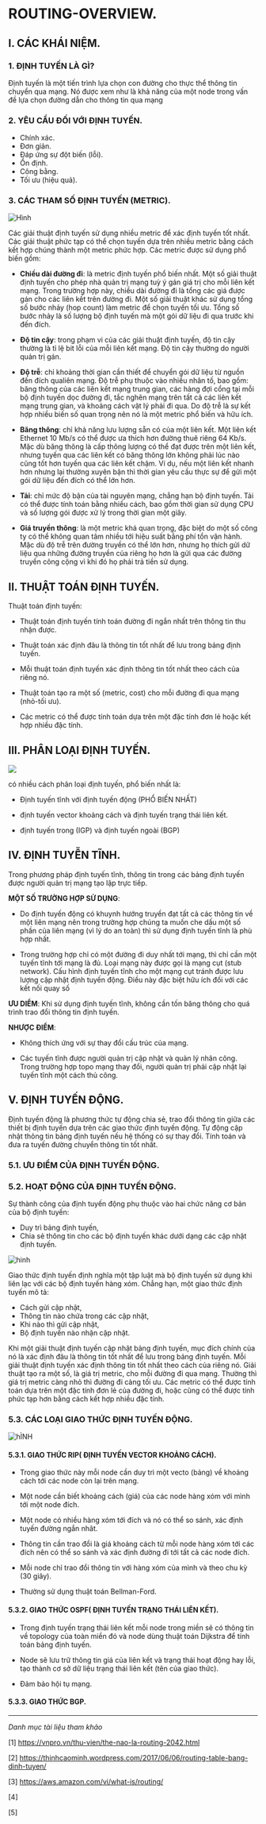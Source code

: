 # ROUTING-OVERVIEW.

## I. CÁC KHÁI NIỆM.

### 1. ĐỊNH TUYẾN LÀ GÌ?

Định tuyến là một tiến trình lựa chọn con đường cho thực thể thông tin chuyển 
qua mạng. Nó được xem như là khả năng của một node trong vấn đề lựa chọn 
đường dẫn cho thông tin qua mạng


### 2. YÊU CẦU ĐỐI VỚI ĐỊNH TUYẾN.

- Chính xác.
- Đơn giản.
- Đáp ứng sự đột biến (lỗi).
- Ổn định.
- Công bằng.
- Tối ưu (hiệu quả).


### 3. CÁC THAM SỐ ĐỊNH TUYẾN (METRIC).

![Hình](../images/1.png)

Các giải thuật định tuyến sử dụng nhiều metric để xác định tuyến tốt nhất. Các
giải thuật phức tạp có thể chọn tuyến dựa trên nhiều metric bằng cách kết hợp chúng
thành một metric phức hợp. Các metric được sử dụng phổ biến gồm:


- **Chiều dài đường đi**: là metric định tuyến phổ biến nhất. Một số giải thuật định
tuyến cho phép nhà quản trị mạng tuỳ ý gán giá trị cho mỗi liên kết mạng. Trong
trường hợp này, chiều dài đường đi là tổng các giá được gán cho các liên kết trên
đường đi. Một số giải thuật khác sử dụng tổng số bước nhảy (hop count) làm
metric để chọn tuyến tối ưu. Tổng số bước nhảy là số lượng bộ định tuyến mà một
gói dữ liệu đi qua trước khi đến đích.

- **Độ tin cậy**: trong phạm vi của các giải thuật định tuyến, độ tin cậy thường là tỉ lệ
bit lỗi của mỗi liên kết mạng. Độ tin cậy thường do người quản trị gán.

- **Độ trễ**: chỉ khoảng thời gian cần thiết để chuyển gói dữ liệu từ nguồn đến đích qualiên mạng. Độ trễ phụ thuộc vào nhiều nhân tố, bao gồm: băng thông của các liên
kết mạng trung gian, các hàng đợi cổng tại mỗi bộ định tuyến dọc đường đi, tắc
nghẽn mạng trên tất cả các liên kết mạng trung gian, và khoảng cách vật lý phải đi
qua. Do độ trễ là sự kết hợp nhiều biến số quan trọng nên nó là một metric phổ
biến và hữu ích.

- **Băng thông**: chỉ khả năng lưu lượng sẵn có của một liên kết. Một liên kết Ethernet
10 Mb/s có thể được ưa thích hơn đường thuê riêng 64 Kb/s. Mặc dù băng thông là
cấp thông lượng có thể đạt được trên một liên kết, nhưng tuyến qua các liên kết có
băng thông lớn không phải lúc nào cũng tốt hơn tuyến qua các liên kết chậm. Ví
dụ, nếu một liên kết nhanh hơn nhưng lại thường xuyên bận thì thời gian yêu cầu
thực sự để gửi một gói dữ liệu đến đích có thể lớn hơn.

- **Tải**: chỉ mức độ bận của tài nguyên mạng, chẳng hạn bộ định tuyến. Tải có thể
được tính toán bằng nhiều cách, bao gồm thời gian sử dụng CPU và số lượng gói
được xử lý trong thời gian một giây.

- **Giá truyền thông**: là một metric khá quan trọng, đặc biệt do một số công ty có thể
không quan tâm nhiều tới hiệu suất bằng phí tổn vận hành. Mặc dù độ trễ trên
đường truyền có thể lớn hơn, nhưng họ thích gửi dữ liệu qua những đường truyền
của riêng họ hơn là gửi qua các đường truyền công cộng vì khi đó họ phải trả tiền
sử dụng.





## II. THUẬT TOÁN ĐỊNH TUYẾN.

Thuật toán định tuyến:

- Thuật toán định tuyến tính toán đường đi ngắn nhất trên
thông tin thu nhận được. 

- Thuật toán xác định đâu là thông tin tốt nhất để lưu trong 
bảng định tuyến. 
- Mỗi thuật toán định tuyến xác định thông tin tốt nhất theo 
cách của riêng nó. 

- Thuật toán tạo ra một số (metric, cost) cho mỗi đường đi 
qua mạng (nhỏ-tối ưu).

- Các metric có thể được tính toán dựa trên một đặc 
tính đơn lẻ hoặc kết hợp nhiều đặc tính. 





## III. PHÂN LOẠI ĐỊNH TUYẾN.

![](../images/2_phan_loai.png)

có nhiều cách phân loại định tuyến, phổ biến nhất là:

- Định tuyến tĩnh với định tuyến động (PHỔ BIẾN NHẤT)

- định tuyến vector khoảng cách và định tuyến trạng thái liên kết.

- định tuyến trong (IGP) và định tuyến ngoài (BGP)


##  IV. ĐỊNH TUYỄN TĨNH.

Trong phương pháp định tuyến tĩnh, thông tin trong các bảng định tuyến được người quản trị mạng tạo lập trực
tiếp.

**MỘT SỐ TRƯỜNG HỢP SỬ DỤNG**:

- Do định tuyến động có khuynh hướng truyền đạt tất cả các thông tin về một liên mạng nên trong trường hợp chúng ta muốn che dấu một số phần của
liên mạng (vì lý do an toàn) thì sử dụng định tuyến tĩnh là phù hợp nhất.

- Trong trường hợp chỉ có một đường đi duy nhất tới mạng, thì chỉ cần một
tuyến tĩnh tới mạng là đủ. Loại mạng này được gọi là mạng cụt (stub
network). Cấu hình định tuyến tĩnh cho một mạng cụt tránh được lưu lượng
cập nhật định tuyến động. Điều này đặc biệt hữu ích đối với các kết nối
quay số

**ƯU DIỂM**: Khi sử dụng định tuyến tĩnh, không cần tốn băng thông
cho quá trình trao đổi thông tin định tuyến.

**NHƯỢC ĐIỂM**:

- Không thích ứng với sự thay đổi cấu trúc của mạng.

- Các tuyến tĩnh được người quản trị cập nhật và quản lý
nhân công. Trong trường hợp topo mạng thay đổi, người
quản trị phải cập nhật lại tuyến tĩnh một cách thủ công.


## V. ĐỊNH TUYẾN ĐỘNG.

Định tuyến động là phương thức tự động chia sẻ, trao đổi thông tin giữa các thiết bị định tuyến dựa trên các giao thức định tuyến động. Tự động cập nhật thông tin bảng định tuyến nếu hệ thống có sự thay đổi. Tính toán và đưa ra tuyến đường chuyển thông tin tốt nhất.

### 5.1. ƯU ĐIỂM CỦA ĐỊNH TUYẾN ĐỘNG.

### 5.2. HOẠT ĐỘNG CỦA ĐỊNH TUYẾN ĐỘNG.

Sự thành công của định tuyến động phụ thuộc vào hai chức năng cơ bản của bộ
định tuyến:
- Duy trì bảng định tuyến,
- Chia sẻ thông tin cho các bộ định tuyến khác dưới dạng các cập nhật định
tuyến.

![hinh ](../images/4_hoat_dong_dinh_tuyen_dong.png)

Giao thức định tuyến định nghĩa một tập luật mà bộ định tuyến sử dụng khi liên lạc
với các bộ định tuyến hàng xóm. Chẳng hạn, một giao thức định tuyến mô tả:

- Cách gửi cập nhật,
- Thông tin nào chứa trong các cập nhật,
- Khi nào thì gửi cập nhật,
- Bộ định tuyến nào nhận cập nhật.

Khi một giải thuật định tuyến cập nhật bảng định tuyến, mục đích chính của nó là
xác định đâu là thông tin tốt nhất để lưu trong bảng định tuyến. Mỗi giải thuật định
tuyến xác định thông tin tốt nhất theo cách của riêng nó. Giải thuật tạo ra một số, là giá
trị metric, cho mỗi đường đi qua mạng. Thường thì giá trị metric càng nhỏ thì đường
đi càng tối ưu. Các metric có thể được tính toán dựa trên một đặc tính đơn lẻ của
đường đi, hoặc cũng có thể được tính phức tạp hơn bằng cách kết hợp nhiều đặc tính.

### 5.3. CÁC LOẠI GIAO THỨC ĐỊNH TUYẾN ĐỘNG.

![hÌNH](../images/5_GIAOTHUC.png)

#### 5.3.1. GIAO THỨC RIP( ĐỊNH TUYẾN VECTOR KHOẢNG CÁCH).

- Trong giao thức này mỗi node cần duy trì một vecto (bảng) về khoảng
cách tới các node còn lại trên mạng.

- Một node cần biết khoảng cách (giá) của các node hàng xóm với mình tới
một node đích.

- Một node có nhiều hàng xóm tới đích và nó có thể so sánh, xác định
tuyến đường ngắn nhât.

- Thông tin cần trao đổi là giá khoảng cách từ mỗi node hàng xóm tới các
đích nên có thể so sánh và xác định đường đi tới tất cả các node đích.

- Mỗi node chỉ trao đổi thông tin với hàng xóm của mình và theo chu kỳ
(30 giây).

- Thường sử dụng thuật toán Bellman-Ford.


#### 5.3.2. GIAO THỨC OSPF( ĐỊNH TUYẾN TRẠNG THÁI LIÊN KẾT).

- Trong định tuyến trạng thái liên kết mỗi node trong miền sẽ 
có thông tin về topology của toàn miền đó và node dùng 
thuật toán Dijkstra để tính toán bảng định tuyến. 

- Node sẽ lưu trữ thông tin giá của liên kết và trạng thái hoạt 
động hay lỗi, tạo thành cơ sở dữ liệu trạng thái liên kết (tên 
của giao thức).

- Đảm bảo hội tụ mạng.

#### 5.3.3. GIAO THỨC BGP. 





---
*Danh mục tài liệu tham khảo*

[1] https://vnpro.vn/thu-vien/the-nao-la-routing-2042.html

[2] https://thinhcaominh.wordpress.com/2017/06/06/routing-table-bang-dinh-tuyen/

[3] https://aws.amazon.com/vi/what-is/routing/

[4]

[5]






